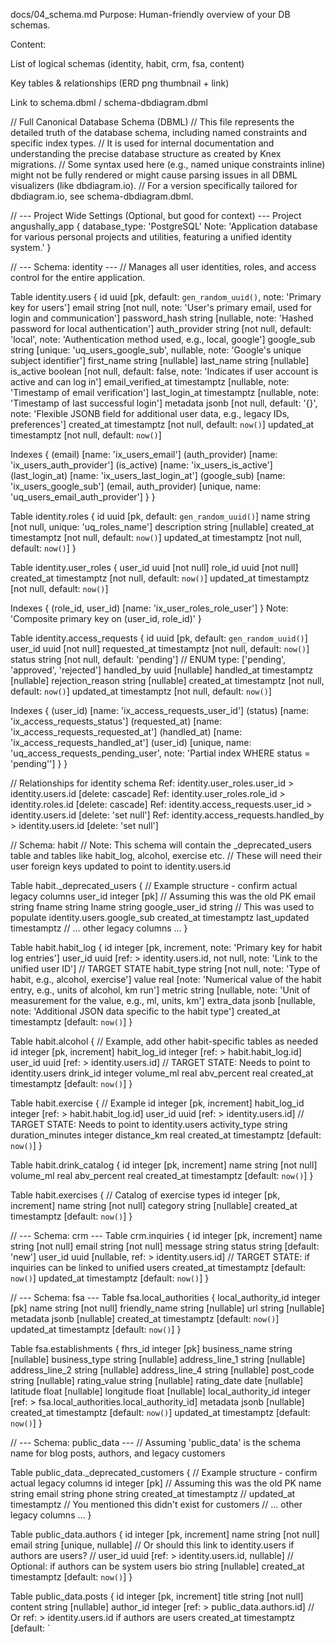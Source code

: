 docs/04_schema.md
Purpose: Human-friendly overview of your DB schemas.

Content:

List of logical schemas (identity, habit, crm, fsa, content)

Key tables & relationships (ERD png thumbnail + link)

Link to schema.dbml / schema-dbdiagram.dbml



// Full Canonical Database Schema (DBML)
// This file represents the detailed truth of the database schema, including named constraints and specific index types.
// It is used for internal documentation and understanding the precise database structure as created by Knex migrations.
// Some syntax used here (e.g., named unique constraints inline) might not be fully rendered or might cause parsing issues in all DBML visualizers (like dbdiagram.io).
// For a version specifically tailored for dbdiagram.io, see schema-dbdiagram.dbml.

// --- Project Wide Settings (Optional, but good for context) ---
Project angushally_app {
  database_type: 'PostgreSQL'
  Note: 'Application database for various personal projects and utilities, featuring a unified identity system.'
}

// --- Schema: identity ---
// Manages all user identities, roles, and access control for the entire application.

Table identity.users {
  id uuid [pk, default: `gen_random_uuid()`, note: 'Primary key for users']
  email string [not null, note: 'User\'s primary email, used for login and communication']
  password_hash string [nullable, note: 'Hashed password for local authentication']
  auth_provider string [not null, default: 'local', note: 'Authentication method used, e.g., local, google']
  google_sub string [unique: 'uq_users_google_sub', nullable, note: 'Google\'s unique subject identifier']
  first_name string [nullable]
  last_name string [nullable]
  is_active boolean [not null, default: false, note: 'Indicates if user account is active and can log in']
  email_verified_at timestamptz [nullable, note: 'Timestamp of email verification']
  last_login_at timestamptz [nullable, note: 'Timestamp of last successful login']
  metadata jsonb [not null, default: '{}', note: 'Flexible JSONB field for additional user data, e.g., legacy IDs, preferences']
  created_at timestamptz [not null, default: `now()`]
  updated_at timestamptz [not null, default: `now()`]

  Indexes {
    (email) [name: 'ix_users_email']
    (auth_provider) [name: 'ix_users_auth_provider']
    (is_active) [name: 'ix_users_is_active']
    (last_login_at) [name: 'ix_users_last_login_at']
    (google_sub) [name: 'ix_users_google_sub']
    (email, auth_provider) [unique, name: 'uq_users_email_auth_provider']
  }
}

Table identity.roles {
  id uuid [pk, default: `gen_random_uuid()`]
  name string [not null, unique: 'uq_roles_name']
  description string [nullable]
  created_at timestamptz [not null, default: `now()`]
  updated_at timestamptz [not null, default: `now()`]
}

Table identity.user_roles {
  user_id uuid [not null]
  role_id uuid [not null]
  created_at timestamptz [not null, default: `now()`]
  updated_at timestamptz [not null, default: `now()`]

  Indexes {
    (role_id, user_id) [name: 'ix_user_roles_role_user']
  }
  Note: 'Composite primary key on (user_id, role_id)'
}

Table identity.access_requests {
  id uuid [pk, default: `gen_random_uuid()`]
  user_id uuid [not null]
  requested_at timestamptz [not null, default: `now()`]
  status string [not null, default: 'pending'] // ENUM type: ['pending', 'approved', 'rejected']
  handled_by uuid [nullable]
  handled_at timestamptz [nullable]
  rejection_reason string [nullable]
  created_at timestamptz [not null, default: `now()`]
  updated_at timestamptz [not null, default: `now()`]

  Indexes {
    (user_id) [name: 'ix_access_requests_user_id']
    (status) [name: 'ix_access_requests_status']
    (requested_at) [name: 'ix_access_requests_requested_at']
    (handled_at) [name: 'ix_access_requests_handled_at']
    (user_id) [unique, name: 'uq_access_requests_pending_user', note: 'Partial index WHERE status = \'pending\'']
  }
}

// Relationships for identity schema
Ref: identity.user_roles.user_id > identity.users.id [delete: cascade]
Ref: identity.user_roles.role_id > identity.roles.id [delete: cascade]
Ref: identity.access_requests.user_id > identity.users.id [delete: 'set null']
Ref: identity.access_requests.handled_by > identity.users.id [delete: 'set null']


// Schema: habit
// Note: This schema will contain the _deprecated_users table and tables like habit_log, alcohol, exercise etc.
// These will need their user foreign keys updated to point to identity.users.id

Table habit._deprecated_users { // Example structure - confirm actual legacy columns
  user_id integer [pk] // Assuming this was the old PK
  email string
  fname string
  lname string
  google_user_id string // This was used to populate identity.users.google_sub
  created_at timestamptz
  last_updated timestamptz
  // ... other legacy columns ...
}

Table habit.habit_log {
  id integer [pk, increment, note: 'Primary key for habit log entries']
  user_id uuid [ref: > identity.users.id, not null, note: 'Link to the unified user ID'] // TARGET STATE
  habit_type string [not null, note: 'Type of habit, e.g., alcohol, exercise']
  value real [note: 'Numerical value of the habit entry, e.g., units of alcohol, km run']
  metric string [nullable, note: 'Unit of measurement for the value, e.g., ml, units, km']
  extra_data jsonb [nullable, note: 'Additional JSON data specific to the habit type']
  created_at timestamptz [default: `now()`]
}

Table habit.alcohol { // Example, add other habit-specific tables as needed
  id integer [pk, increment]
  habit_log_id integer [ref: > habit.habit_log.id]
  user_id uuid [ref: > identity.users.id] // TARGET STATE: Needs to point to identity.users
  drink_id integer
  volume_ml real
  abv_percent real
  created_at timestamptz [default: `now()`]
}

Table habit.exercise { // Example
  id integer [pk, increment]
  habit_log_id integer [ref: > habit.habit_log.id]
  user_id uuid [ref: > identity.users.id] // TARGET STATE: Needs to point to identity.users
  activity_type string
  duration_minutes integer
  distance_km real
  created_at timestamptz [default: `now()`]
}

Table habit.drink_catalog {
  id integer [pk, increment]
  name string [not null]
  volume_ml real
  abv_percent real
  created_at timestamptz [default: `now()`]
}

Table habit.exercises { // Catalog of exercise types
  id integer [pk, increment]
  name string [not null]
  category string [nullable]
  created_at timestamptz [default: `now()`]
}

// --- Schema: crm ---
Table crm.inquiries {
  id integer [pk, increment]
  name string [not null]
  email string [not null]
  message string
  status string [default: 'new']
  user_id uuid [nullable, ref: > identity.users.id] // TARGET STATE: if inquiries can be linked to unified users
  created_at timestamptz [default: `now()`]
  updated_at timestamptz [default: `now()`]
}

// --- Schema: fsa ---
Table fsa.local_authorities {
  local_authority_id integer [pk]
  name string [not null]
  friendly_name string [nullable]
  url string [nullable]
  metadata jsonb [nullable]
  created_at timestamptz [default: `now()`]
  updated_at timestamptz [default: `now()`]
}

Table fsa.establishments {
  fhrs_id integer [pk]
  business_name string [nullable]
  business_type string [nullable]
  address_line_1 string [nullable]
  address_line_2 string [nullable]
  address_line_4 string [nullable]
  post_code string [nullable]
  rating_value string [nullable]
  rating_date date [nullable]
  latitude float [nullable]
  longitude float [nullable]
  local_authority_id integer [ref: > fsa.local_authorities.local_authority_id]
  metadata jsonb [nullable]
  created_at timestamptz [default: `now()`]
  updated_at timestamptz [default: `now()`]
}

// --- Schema: public_data ---
// Assuming 'public_data' is the schema name for blog posts, authors, and legacy customers

Table public_data._deprecated_customers { // Example structure - confirm actual legacy columns
  id integer [pk] // Assuming this was the old PK
  name string
  email string
  phone string
  created_at timestamptz
  // updated_at timestamptz // You mentioned this didn't exist for customers
  // ... other legacy columns ...
}

Table public_data.authors {
  id integer [pk, increment]
  name string [not null]
  email string [unique, nullable] // Or should this link to identity.users if authors are users?
  // user_id uuid [ref: > identity.users.id, nullable] // Optional: if authors can be system users
  bio string [nullable]
  created_at timestamptz [default: `now()`]
}

Table public_data.posts {
  id integer [pk, increment]
  title string [not null]
  content string [nullable]
  author_id integer [ref: > public_data.authors.id] // Or ref: > identity.users.id if authors are users
  created_at timestamptz [default: `